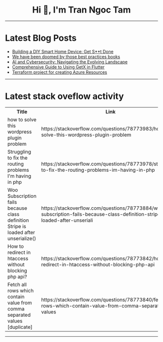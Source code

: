 <h1 align="center">Hi 👋, I'm Tran Ngoc Tam</h1>

---

# Latest Blog Posts 
<!-- BLOG-POST-LIST:START -->
- [Building a DIY Smart Home Device: Get S**t Done](https://dev.to/agafox/building-a-diy-smart-home-device-get-st-done-ekg)
- [We have been doomed by those best practices books](https://dev.to/playma256/we-have-been-doomed-by-those-best-practices-books-56km)
- [AI and Cybersecurity: Navigating the Evolving Landscape](https://dev.to/azeem_shafeeq/ai-and-cybersecurity-navigating-the-evolving-landscape-52ma)
- [Comprehensive Guide to Using GetX in Flutter](https://dev.to/ahmaddarwesh/comprehensive-guide-to-using-getx-in-flutter-1nnj)
- [Terraform project for creating Azure Resources](https://dev.to/hbolajraf/terraform-project-for-creating-azure-resources-dia)
<!-- BLOG-POST-LIST:END -->

---

# Latest stack oveflow activity
<table>
  <tr><th>Title</th><th>Link</th></tr>
  <!-- STACKOVERFLOW:START --><tr><td>how to solve this wordpress plugin problem</td><td>https://stackoverflow.com/questions/78773983/how-to-solve-this-wordpress-plugin-problem</td></tr><tr><td>Struggling to fix the routing problems I&#39;m having in php</td><td>https://stackoverflow.com/questions/78773978/struggling-to-fix-the-routing-problems-im-having-in-php</td></tr><tr><td>Woo Subscription fails because class definition Stripe is loaded after unserialize&lpar;&rpar;</td><td>https://stackoverflow.com/questions/78773884/woo-subscription-fails-because-class-definition-stripe-is-loaded-after-unseriali</td></tr><tr><td>How to redirect in htaccess without blocking php api?</td><td>https://stackoverflow.com/questions/78773842/how-to-redirect-in-htaccess-without-blocking-php-api</td></tr><tr><td>Fetch all rows which contain value from comma separated values [duplicate]</td><td>https://stackoverflow.com/questions/78773840/fetch-all-rows-which-contain-value-from-comma-separated-values</td></tr><!-- STACKOVERFLOW:END -->
</table>

---


